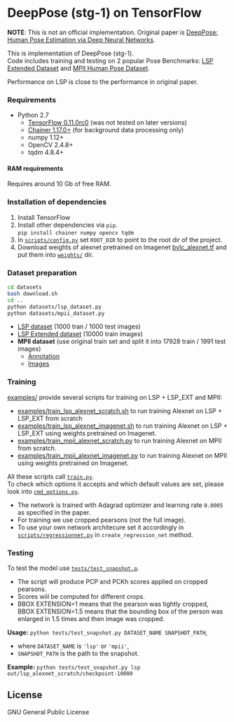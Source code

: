 # DeepPose (stg-1) on TensorFlow

**NOTE**: This is not an official implementation. Original paper is [DeepPose: Human Pose Estimation via Deep Neural Networks](http://arxiv.org/abs/1312.4659).

This is implementation of DeepPose (stg-1).  
Code includes training and testing on 2 popular Pose Benchmarks: [LSP Extended Dataset](http://www.comp.leeds.ac.uk/mat4saj/lspet.html) and [MPII Human Pose Dataset](http://human-pose.mpi-inf.mpg.de/).

Performance on LSP is close to the performance in original paper.

### Requirements

- Python 2.7
  - [TensorFlow 0.11.0rc0](https://github.com/tensorflow/tensorflow/releases/tag/v0.11.0rc0) (was not tested on later versions)
  - [Chainer 1.17.0+](https://github.com/pfnet/chainer) (for background data processing only)
  - numpy 1.12+
  - OpenCV 2.4.8+
  - tqdm 4.8.4+

#### RAM requirements
Requires around 10 Gb of free RAM.

### Installation of dependencies
1. Install TensorFlow
2. Install other dependencies via `pip`.  
```pip install chainer numpy opencv tqdm```
3. In [`scripts/config.py`](scripts/config.py) set `ROOT_DIR` to point to the root dir of the project.
4. Download weights of alexnet pretrained on Imagenet [bvlc_alexnet.tf](https://hcicloud.iwr.uni-heidelberg.de/index.php/s/QBSJhaymOLGxz6M) and put them into [`weights/`](weights/) dir.

### Dataset preparation

```sh
cd datasets
bash download.sh
cd ..
python datasets/lsp_dataset.py
python datasets/mpii_dataset.py
```

- [LSP dataset](http://www.comp.leeds.ac.uk/mat4saj/lsp.html) (1000 tran / 1000 test images)
- [LSP Extended dataset](http://www.comp.leeds.ac.uk/mat4saj/lspet_dataset.zip) (10000 train images)
- **MPII dataset** (use original train set and split it into 17928 train / 1991 test images)
    - [Annotation](http://datasets.d2.mpi-inf.mpg.de/leonid14cvpr/mpii_human_pose_v1_u12_1.tar.gz)
    - [Images](http://datasets.d2.mpi-inf.mpg.de/andriluka14cvpr/mpii_human_pose_v1.tar.gz)

### Training
[examples/](examples/) provide several scripts for training on LSP + LSP_EXT and MPII:
- [examples/train_lsp_alexnet_scratch.sh](examples/train_lsp_alexnet_scratch.sh) to run training Alexnet on LSP + LSP_EXT from scratch
- [examples/train_lsp_alexnet_imagenet.sh](examples/train_lsp_alexnet_imagenet.sh) to run training Alexnet on LSP + LSP_EXT using weights pretrained on Imagenet.
- [examples/train_mpii_alexnet_scratch.py](examples/train_mpii_alexnet_scratch.sh) to run training Alexnet on MPII from scratch.
- [examples/train_mpii_alexnet_imagenet.py](examples/train_mpii_alexnet_imagenet.sh) to run training Alexnet on MPII using weights pretrained on Imagenet.

All these scripts call [`train.py`](scripts/train.py).  
To check which options it accepts and which default values are set, please look into [`cmd_options.py`](scripts/cmd_options.py).

* The network is trained with Adagrad optimizer and learning rate `0.0005` as specified in the paper.  
* For training we use cropped pearsons (not the full image).  
* To use your own network architecure set it accordingly in [`scripts/regressionnet.py`](scripts/regressionnet.py) in `create_regression_net` method.

### Testing
To test the model use [`tests/test_snapshot.p`](tests/test_snapshot.py).  
- The script will produce PCP and PCKh scores applied on cropped pearsons.    
- Scores wiil be computed for different crops.   
- BBOX EXTENSION=1 means that the pearson was tightly cropped,    
BBOX EXTENSION=1.5 means that the bounding box of the person was enlarged in 1.5 times and then image was cropped.


**Usage:**  `python tests/test_snapshot.py DATASET_NAME SNAPSHOT_PATH`,   
   - where `DATASET_NAME` is `'lsp'` or `'mpii'`,   
   - `SNAPSHOT_PATH` is the path to the snapshot.   

**Example:** `python tests/test_snapshot.py lsp out/lsp_alexnet_scratch/checkpoint-10000`



License
----
GNU General Public License
